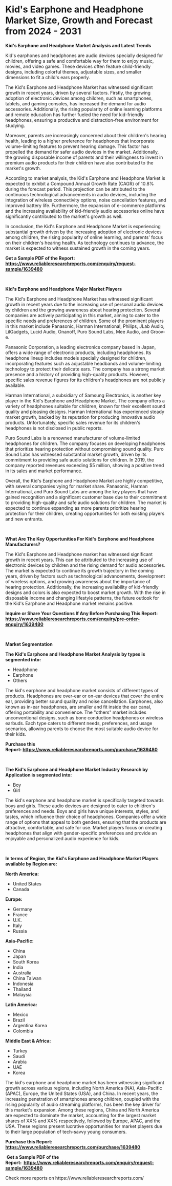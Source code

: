 <p><h1>Kid's Earphone and Headphone Market Size, Growth and Forecast from 2024 - 2031</h1></p><p><strong>Kid's Earphone and Headphone Market Analysis and Latest Trends</strong></p>
<p><p>Kid's earphones and headphones are audio devices specially designed for children, offering a safe and comfortable way for them to enjoy music, movies, and video games. These devices often feature child-friendly designs, including colorful themes, adjustable sizes, and smaller dimensions to fit a child's ears properly.</p><p>The Kid's Earphone and Headphone Market has witnessed significant growth in recent years, driven by several factors. Firstly, the growing adoption of electronic devices among children, such as smartphones, tablets, and gaming consoles, has increased the demand for audio accessories. Additionally, the rising popularity of online learning platforms and remote education has further fueled the need for kid-friendly headphones, ensuring a productive and distraction-free environment for studying.</p><p>Moreover, parents are increasingly concerned about their children's hearing health, leading to a higher preference for headphones that incorporate volume-limiting features to prevent hearing damage. This factor has propelled the demand for safer audio devices in the market. Additionally, the growing disposable income of parents and their willingness to invest in premium audio products for their children have also contributed to the market's growth.</p><p>According to market analysis, the Kid's Earphone and Headphone Market is expected to exhibit a Compound Annual Growth Rate (CAGR) of 10.8% during the forecast period. This projection can be attributed to the continuous technological advancements in audio devices, including the integration of wireless connectivity options, noise cancellation features, and improved battery life. Furthermore, the expansion of e-commerce platforms and the increasing availability of kid-friendly audio accessories online have significantly contributed to the market's growth as well.</p><p>In conclusion, the Kid's Earphone and Headphone Market is experiencing substantial growth driven by the increasing adoption of electronic devices among children, the rising popularity of online learning, and parents' focus on their children's hearing health. As technology continues to advance, the market is expected to witness sustained growth in the coming years.</p></p>
<p><strong>Get a Sample PDF of the Report:&nbsp; <a href="https://www.reliableresearchreports.com/enquiry/request-sample/1639480">https://www.reliableresearchreports.com/enquiry/request-sample/1639480</a></strong></p>
<p>&nbsp;</p>
<p><strong>Kid's Earphone and Headphone Major Market Players</strong></p>
<p><p>The Kid's Earphone and Headphone Market has witnessed significant growth in recent years due to the increasing use of personal audio devices by children and the growing awareness about hearing protection. Several companies are actively participating in this market, aiming to cater to the specific needs and preferences of children. Some of the prominent players in this market include Panasonic, Harman International, Philips, JLab Audio, LilGadgets, Lucid Audio, Onanoff, Puro Sound Labs, Mee Audio, and Groov-e.</p><p>Panasonic Corporation, a leading electronics company based in Japan, offers a wide range of electronic products, including headphones. Its headphone lineup includes models specially designed for children, incorporating features such as adjustable headbands and volume-limiting technology to protect their delicate ears. The company has a strong market presence and a history of providing high-quality products. However, specific sales revenue figures for its children's headphones are not publicly available.</p><p>Harman International, a subsidiary of Samsung Electronics, is another key player in the Kid's Earphone and Headphone Market. The company offers a variety of headphones suitable for children, known for their excellent sound quality and pleasing designs. Harman International has experienced steady market growth, backed by its reputation for producing innovative audio products. Unfortunately, specific sales revenue for its children's headphones is not disclosed in public reports.</p><p>Puro Sound Labs is a renowned manufacturer of volume-limited headphones for children. The company focuses on developing headphones that prioritize hearing protection without compromising sound quality. Puro Sound Labs has witnessed substantial market growth, driven by its commitment to providing safe audio solutions for children. In 2019, the company reported revenues exceeding $5 million, showing a positive trend in its sales and market performance.</p><p>Overall, the Kid's Earphone and Headphone Market are highly competitive, with several companies vying for market share. Panasonic, Harman International, and Puro Sound Labs are among the key players that have gained recognition and a significant customer base due to their commitment to providing high-quality and safe audio solutions for children. The market is expected to continue expanding as more parents prioritize hearing protection for their children, creating opportunities for both existing players and new entrants.</p></p>
<p>&nbsp;</p>
<p><strong>What Are The Key Opportunities For Kid's Earphone and Headphone Manufacturers?</strong></p>
<p><p>The Kid's Earphone and Headphone market has witnessed significant growth in recent years. This can be attributed to the increasing use of electronic devices by children and the rising demand for audio accessories. The market is expected to continue its growth trajectory in the coming years, driven by factors such as technological advancements, development of wireless options, and growing awareness about the importance of hearing protection. Additionally, the increasing availability of kid-friendly designs and colors is also expected to boost market growth. With the rise in disposable income and changing lifestyle patterns, the future outlook for the Kid's Earphone and Headphone market remains positive.</p></p>
<p><strong>Inquire or Share Your Questions If Any Before Purchasing This Report: <a href="https://www.reliableresearchreports.com/enquiry/pre-order-enquiry/1639480">https://www.reliableresearchreports.com/enquiry/pre-order-enquiry/1639480</a></strong></p>
<p>&nbsp;</p>
<p><strong>Market Segmentation</strong></p>
<p><strong>The Kid's Earphone and Headphone Market Analysis by types is segmented into:</strong></p>
<p><ul><li>Headphone</li><li>Earphone</li><li>Others</li></ul></p>
<p><p>The kid's earphone and headphone market consists of different types of products. Headphones are over-ear or on-ear devices that cover the entire ear, providing better sound quality and noise cancellation. Earphones, also known as in-ear headphones, are smaller and fit inside the ear canal, offering portability and convenience. The "others" market includes unconventional designs, such as bone conduction headphones or wireless earbuds. Each type caters to different needs, preferences, and usage scenarios, allowing parents to choose the most suitable audio device for their kids.</p></p>
<p><strong>Purchase this Report:&nbsp;<a href="https://www.reliableresearchreports.com/purchase/1639480">https://www.reliableresearchreports.com/purchase/1639480</a></strong></p>
<p>&nbsp;</p>
<p><strong>The Kid's Earphone and Headphone Market Industry Research by Application is segmented into:</strong></p>
<p><ul><li>Boy</li><li>Girl</li></ul></p>
<p><p>The kid's earphone and headphone market is specifically targeted towards boys and girls. These audio devices are designed to cater to children's preferences and needs. Boys and girls have unique interests, styles, and tastes, which influence their choice of headphones. Companies offer a wide range of options that appeal to both genders, ensuring that the products are attractive, comfortable, and safe for use. Market players focus on creating headphones that align with gender-specific preferences and provide an enjoyable and personalized audio experience for kids.</p></p>
<p>&nbsp;</p>
<p><strong>In terms of Region, the Kid's Earphone and Headphone Market Players available by Region are:</strong></p>
<p>
    <p> <strong> North America: </strong>
        <ul>
            <li>United States</li>
            <li>Canada</li>
        </ul>
        </p> 
    <p> <strong> Europe: </strong>
        <ul>
            <li>Germany</li>
            <li>France</li>
            <li>U.K.</li>
            <li>Italy</li>
            <li>Russia</li>
        </ul>
        </p> 
    <p> <strong> Asia-Pacific: </strong>
        <ul>
            <li>China</li>
            <li>Japan</li>
            <li>South Korea</li>
            <li>India</li>
            <li>Australia</li>
            <li>China Taiwan</li>
            <li>Indonesia</li>
            <li>Thailand</li>
            <li>Malaysia</li>
        </ul>
        </p> 
    <p> <strong> Latin America: </strong>
        <ul>
            <li>Mexico</li>
            <li>Brazil</li>
            <li>Argentina Korea</li>
            <li>Colombia</li>
        </ul>
        </p> 
    <p> <strong> Middle East & Africa: </strong>
        <ul>
            <li>Turkey</li>
            <li>Saudi</li>
            <li>Arabia</li>
            <li>UAE</li>
            <li>Korea</li>
        </ul>
    </p>
    </p>
<p><p>The kid's earphone and headphone market has been witnessing significant growth across various regions, including North America (NA), Asia-Pacific (APAC), Europe, the United States (USA), and China. In recent years, the increasing penetration of smartphones among children, coupled with the rising popularity of audio streaming platforms, has been the key driver for this market's expansion. Among these regions, China and North America are expected to dominate the market, accounting for the largest market shares of XX% and XX% respectively, followed by Europe, APAC, and the USA. These regions present lucrative opportunities for market players due to their large population of tech-savvy young consumers.</p></p>
<p><strong>Purchase this Report: <a href="https://www.reliableresearchreports.com/purchase/1639480">https://www.reliableresearchreports.com/purchase/1639480</a></strong></p>
<p>&nbsp;<strong>Get a Sample PDF of the Report:&nbsp;&nbsp;<a href="https://www.reliableresearchreports.com/enquiry/request-sample/1639480">https://www.reliableresearchreports.com/enquiry/request-sample/1639480</a></strong></p>
<p><strong></strong></p>
<p>Check more reports on https://www.reliableresearchreports.com/</p>